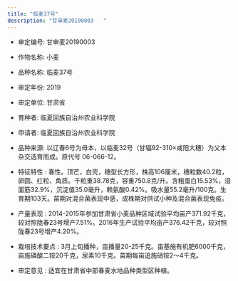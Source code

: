```yaml
---
title: "临麦37号"
description: "甘审麦20190003	"
---
```

* 审定编号:  甘审麦20190003	

*  作物名称:  小麦

*  品种名称:  临麦37号

*  审定年份:  2019

*  审定单位:  甘肃省

* 育种者:  临夏回族自治州农业科学院

*  申请者:  临夏回族自治州农业科学院

*  品种来源:  以辽春6号为母本，以临麦32号（甘辐92-310×咸阳大穗）为父本杂交选育而成。原代号 06-066-12。

*  特征特性 : 
春性。顶芒，白壳，穗型长方形，株高106厘米，穗粒数40.2粒，卵圆、红粒、角质。千粒重38.78克，容重750.8克/升。含粗蛋白15.53%，湿面筋32.9%，沉淀值35.0毫升，赖氨酸0.42%。吸水量55.2毫升/100克。生育期103天。苗期对混合菌表现中感，成株期对供试小种及混合菌表现免疫。
 
*  产量表现 : 
2014-2015年参加甘肃省小麦品种区域试验平均亩产371.92千克，较对照陇春23号增产7.51%。2016年生产试验平均亩产376.42千克，较对照陇春23号增产4.20%。

*  栽培技术要点 : 
3月上旬播种，亩播量20-25千克。亩基施有机肥6000千克，亩施磷酸二铵20千克，尿素10千克。苗期每亩追施硝铵2～4千克。

*  审定意见 : 
适宜在甘肃省中部春麦水地品种类型区种植。

